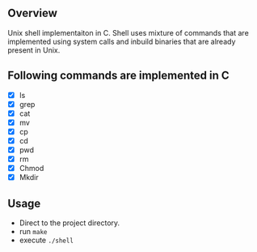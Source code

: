 ## Overview
Unix shell implementaiton in C. Shell uses mixture of commands that are implemented using system calls and inbuild binaries that are already present in Unix.

## Following commands are implemented in C
- [x] ls
- [x] grep
- [x] cat
- [x] mv
- [x] cp
- [x] cd
- [x] pwd
- [x] rm
- [x] Chmod
- [x] Mkdir

## Usage
- Direct to the project directory.
- run ```make``` 
- execute ```./shell```
